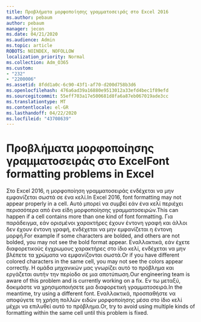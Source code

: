 ```yaml
---
title: Προβλήματα μορφοποίησης γραμματοσειράς στο Excel 2016
ms.author: pebaum
author: pebaum
manager: jecon
ms.date: 04/21/2020
ms.audience: Admin
ms.topic: article
ROBOTS: NOINDEX, NOFOLLOW
localization_priority: Normal
ms.collection: Adm_O365
ms.custom:
- "232"
- "2200006"
ms.assetid: 8fdd1a0c-6c90-43f1-af70-d200d758b3d6
ms.openlocfilehash: 476a6ad39a16880e9513012a33efd4bec1f89efd
ms.sourcegitcommit: 55eff703a17e500681d8fa6a87eb067019ade3cc
ms.translationtype: MT
ms.contentlocale: el-GR
ms.lasthandoff: 04/22/2020
ms.locfileid: "43708639"
---
```

# <a name="font-formatting-problems-in-excel"></a><span data-ttu-id="cfc9b-102">Προβλήματα μορφοποίησης γραμματοσειράς στο Excel</span><span class="sxs-lookup"><span data-stu-id="cfc9b-102">Font formatting problems in Excel</span></span>

<span data-ttu-id="cfc9b-103">Στο Excel 2016, η μορφοποίηση γραμματοσειράς ενδέχεται να μην εμφανίζεται σωστά σε ένα κελί.</span><span class="sxs-lookup"><span data-stu-id="cfc9b-103">In Excel 2016, font formatting may not appear properly in a cell.</span></span> <span data-ttu-id="cfc9b-104">Αυτό μπορεί να συμβεί εάν ένα κελί περιέχει περισσότερα από ένα είδη μορφοποίησης γραμματοσειρών.</span><span class="sxs-lookup"><span data-stu-id="cfc9b-104">This can happen if a cell contains more than one kind of font formatting.</span></span> <span data-ttu-id="cfc9b-105">Για παράδειγμα, εάν ορισμένοι χαρακτήρες έχουν έντονη γραφή και άλλοι δεν έχουν έντονη γραφή, ενδέχεται να μην εμφανίζεται η έντονη μορφή.</span><span class="sxs-lookup"><span data-stu-id="cfc9b-105">For example if some characters are bolded, and others are not bolded, you may not see the bold format appear.</span></span> <span data-ttu-id="cfc9b-106">Εναλλακτικά, εάν έχετε διαφορετικούς έγχρωμους χαρακτήρες στο ίδιο κελί, ενδέχεται να μην βλέπετε τα χρώματα να εμφανίζονται σωστά.</span><span class="sxs-lookup"><span data-stu-id="cfc9b-106">Or if you have different colored characters in the same cell, you may not see the colors appear correctly.</span></span> <span data-ttu-id="cfc9b-107">Η ομάδα μηχανικών μας γνωρίζει αυτό το πρόβλημα και εργάζεται αυτήν την περίοδο σε μια αποτύπωση.</span><span class="sxs-lookup"><span data-stu-id="cfc9b-107">Our engineering team is aware of this problem and is currently working on a fix.</span></span> <span data-ttu-id="cfc9b-108">Εν τω μεταξύ, δοκιμάστε να χρησιμοποιήσετε μια διαφορετική γραμματοσειρά.</span><span class="sxs-lookup"><span data-stu-id="cfc9b-108">In the meantime, try using a different font.</span></span> <span data-ttu-id="cfc9b-109">Εναλλακτικά, προσπαθήστε να αποφύγετε τη χρήση πολλών ειδών μορφοποίησης μέσα στο ίδιο κελί μέχρι να επιλυθεί αυτό το πρόβλημα.</span><span class="sxs-lookup"><span data-stu-id="cfc9b-109">Or, try to avoid using multiple kinds of formatting within the same cell until this problem is fixed.</span></span>
  